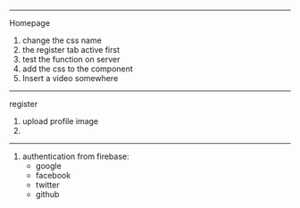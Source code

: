 ***
Homepage
1. change the css name
2. the register tab active first 
3. test the function on server
4. add the css to the component 
5. Insert a video somewhere

*** 
register
1. upload profile image
2. 

***
1. authentication from firebase:
    * google 
    * facebook
    * twitter 
    * github

